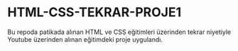 # HTML-CSS-TEKRAR-PROJE1

Bu repoda patikada alınan HTML ve CSS eğitimleri üzerinden tekrar niyetiyle Youtube üzerinden alınan eğitimdeki proje uygulandı.